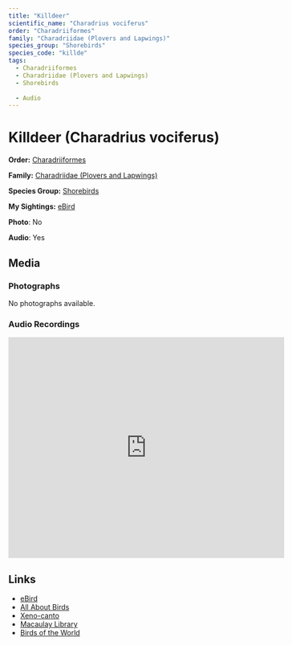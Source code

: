 ```yaml
---
title: "Killdeer"
scientific_name: "Charadrius vociferus"
order: "Charadriiformes"
family: "Charadriidae (Plovers and Lapwings)"
species_group: "Shorebirds"
species_code: "killde"
tags: 
  - Charadriiformes
  - Charadriidae (Plovers and Lapwings)
  - Shorebirds
  
  - Audio
---
```


# Killdeer (Charadrius vociferus)

**Order:** [Charadriiformes](/tags/charadriiformes)

**Family:** [Charadriidae (Plovers and Lapwings)](/tags/charadriidae-plovers-and-lapwings)

**Species Group:** [Shorebirds](/tags/shorebirds)

**My Sightings:** [eBird](https://ebird.org/lifelist?r=world&time=life&spp=killde)

**Photo**: No 

**Audio**: Yes

## Media
### Photographs
No photographs available.

### Audio Recordings
<iframe src="https://macaulaylibrary.org/asset/626557748/embed" width="550" height="440" frameborder="0" allowfullscreen></iframe>

## Links
* [eBird](https://ebird.org/species/killde) 
* [All About Birds](https://www.allaboutbirds.org/guide/killde) 
* [Xeno-canto](https://www.xeno-canto.org/species/charadrius-vociferus) 
* [Macaulay Library](https://search.macaulaylibrary.org/catalog?taxonCode=killde&sort=rating_rank_desc)
* [Birds of the World](https://birdsoftheworld.org/bow/species/killde)
